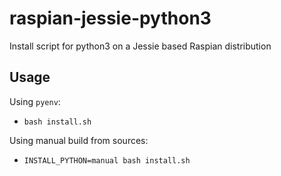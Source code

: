 # raspian-jessie-python3
Install script for python3 on a Jessie based Raspian distribution

## Usage

Using `pyenv`:
* `bash install.sh`

Using manual build from sources:
* `INSTALL_PYTHON=manual bash install.sh`
